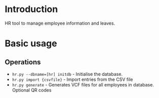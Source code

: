 # Introduction

HR tool to manage employee information and leaves.

# Basic usage

## Operations
- `hr.py --dbname=[hr] initdb` - Initialise the database.
- `hr.py import {csvfile}` - Import entries from the CSV file
- `hr.py generate` - Generates VCF files for all employees in database. Optional QR codes
